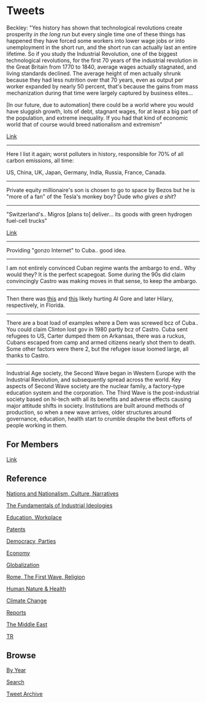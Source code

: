 # Tweets

Beckley: "Yes history has shown that technological revolutions create
prosperity *in the long run* but every single time one of these things
has happened they have forced some workers into lower wage jobs or
into unemployment in the short run, and the short run can actually
last an entire lifetime. So if you study the Industrial Revolution,
one of the biggest technological revolutions, for the first 70 years
of the industrial revolution in the Great Britain from 1770 to 1840,
average wages actually stagnated, and living standards declined.  The
average height of men actually shrunk because they had less nutrition
over that 70 years, even as output per worker expanded by nearly 50
percent, that's because the gains from mass mechanization during that
time were largely captured by business elites...

[In our future, due to automation] there could be a world where you
would have sluggish growth, lots of debt, stagnant wages, for at least
a big part of the population, and extreme inequality. If you had that
kind of economic world that of course would breed nationalism and
extremism"

[Link](https://youtu.be/sVS1G3U2qOQ)

---

Here I list it again; worst polluters in history, responsible for 70%
of all carbon emissions, all time:

US, China, UK, Japan, Germany, India, Russia, France, Canada.

---

Private equity millionaire's son is chosen to go to space by Bezos but
he is "more of a fan" of the Tesla's monkey boy? Dude *who gives a
shit*?

---

"Switzerland's.. Migros [plans to] deliver... its goods with green
hydrogen fuel-cell trucks"

[Link](https://bit.ly/3AXdhjE)

---

Providing "gonzo Internet" to Cuba.. good idea. 

---

I am not entirely convinced Cuban regime wants the ambargo to end..
Why would they? It is the perfect scapegoat. Some during the 90s did
claim convincingly Castro was making moves in that sense, to keep the
ambargo.

---

Then there was [this](https://pbs.twimg.com/media/E6hGDLGWYAYVYiy?format=jpg&name=small)
and [this](https://drive.google.com/uc?export=view&id=1xmUDnMkyVI1HWFgjp1J9erOw33eMzIKq)
likely hurting Al Gore and later Hilary, respectively, in Florida.

---

There are a boat load of examples where a Dem was screwed bcz of
Cuba..  You could claim Clinton lost gov in 1980 partly bcz of
Castro. Cuba sent refugees to US, Carter dumped them on Arkansas,
there was a ruckus, Cubans escaped from camp and armed citizens nearly
shot them to death. Some other factors were there 2, but the refugee
issue loomed large, all thanks to Castro.

---

Industrial Age society, the Second Wave began in Western Europe with
the Industrial Revolution, and subsequently spread across the
world. Key aspects of Second Wave society are the nuclear family, a
factory-type education system and the corporation. The Third Wave is
the post-industrial society based on hi-tech with all its benefits and
adverse effects causing major attitude shifts in society. Institutions
are built around methods of production, so when a new wave arrives,
older structures around governance, education, health start to crumble
despite the best efforts of people working in them.

## For Members

[Link](https://thirdwave-members.herokuapp.com)

## Reference

[Nations and Nationalism, Culture, Narratives](/2013/02/nations-and-nationalism.md)

[The Fundamentals of Industrial Ideologies](/2011/04/fundamentals-of-industrial-ideologies.md)

[Education, Workplace](2017/09/education-workplace.md)

[Patents](/2018/09/patents.md)

[Democracy, Parties](/2016/11/democracy.md)

[Economy](/2018/05/economy.md)

[Globalization](/2018/09/globalization.md)

[Rome, The First Wave, Religion](/2017/12/rome.md)

[Human Nature & Health](/2020/07/human-nature.md)

[Climate Change](/2018/12/climate.md)

[Reports](/2019/05/reports.md)

[The Middle East](/2019/07/middleeast.md)

[TR](../tr)

## Browse

[By Year](years.md)

[Search](search.html)

[Tweet Archive](/tweets/README.md)

